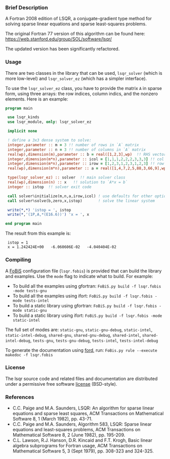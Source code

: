 ### Brief Description

A Fortran 2008 edition of LSQR, a conjugate-gradient type method for solving sparse linear equations and sparse least-squares problems.

The original Fortran 77 version of this algorithm can be found here: https://web.stanford.edu/group/SOL/software/lsqr/

The updated version has been significantly refactored.

### Usage

There are two classes in the library that can be used, `lsqr_solver` (which is more low-level) and `lsqr_solver_ez` (which has a simpler interface).

To use the `lsqr_solver_ez` class, you have to provide the matrix `A` in sparse form, using three arrays: the row indices, column indics, and the nonzero elements.  Here is an example:

```fortran
program main

 use lsqr_kinds
 use lsqr_module, only: lsqr_solver_ez

 implicit none

 ! define a 3x3 dense system to solve:
 integer,parameter :: m = 3 !! number of rows in `A` matrix
 integer,parameter :: n = 3 !! number of columns in `A` matrix
 real(wp),dimension(m),parameter :: b = real([1,2,3],wp)  !! RHS vector
 integer,dimension(m*n),parameter :: icol = [1,1,1,2,2,2,3,3,3] !! col indices of nonzero elements of `A`
 integer,dimension(m*n),parameter :: irow = [1,2,3,1,2,3,1,2,3] !! row indices of nonzero elements of `A`
 real(wp),dimension(m*n),parameter :: a = real([1,4,7,2,5,88,3,66,9],wp)  !! nonzero elements of `A`

 type(lsqr_solver_ez) :: solver  !! main solver class
 real(wp),dimension(n) :: x   !! solution to `A*x = b`
 integer :: istop  !! solver exit code

 call solver%initialize(m,n,a,irow,icol) ! use defaults for other optional inputs
 call solver%solve(b,zero,x,istop)       ! solve the linear system

 write(*,*) 'istop = ', istop
 write(*,'(1P,A,*(E16.6))') 'x = ', x

end program main
```

The result from this example is:

```
 istop = 1
 x = 1.242424E+00   -6.060606E-02   -4.040404E-02
```

### Compiling

A [FoBiS](https://github.com/szaghi/FoBiS) configuration file (`lsqr.fobis`) is provided that can build the library and examples. Use the `mode` flag to indicate what to build. For example:

  * To build all the examples using gfortran: `FoBiS.py build -f lsqr.fobis -mode tests-gnu`
  * To build all the examples using ifort: `FoBiS.py build -f lsqr.fobis -mode tests-intel`
  * To build a static library using gfortran: `FoBiS.py build -f lsqr.fobis -mode static-gnu`
  * To build a static library using ifort: `FoBiS.py build -f lsqr.fobis -mode static-intel`

  The full set of modes are: `static-gnu`, `static-gnu-debug`, `static-intel`, `static-intel-debug`, `shared-gnu`, `shared-gnu-debug`, `shared-intel`, `shared-intel-debug`, `tests-gnu`, `tests-gnu-debug`, `tests-intel`, `tests-intel-debug`

  To generate the documentation using [ford](https://github.com/Fortran-FOSS-Programmers/ford), run: ```FoBis.py rule --execute makedoc -f lsqr.fobis```

### License

The lsqr source code and related files and documentation are distributed under a permissive free software [license](https://github.com/jacobwilliams/LSQR/blob/master/LICENSE.txt) (BSD-style).


### References

* C.C. Paige and M.A. Saunders,  LSQR: An algorithm for sparse linear equations and sparse least squares, ACM Transactions on Mathematical Software 8, 1 (March 1982), pp. 43-71.
* C.C. Paige and M.A. Saunders,  Algorithm 583, LSQR: Sparse linear equations and least-squares problems, ACM Transactions on Mathematical Software 8, 2 (June 1982), pp. 195-209.
* C.L. Lawson, R.J. Hanson, D.R. Kincaid and F.T. Krogh, Basic linear algebra subprograms for Fortran usage, ACM Transactions on Mathematical Software 5, 3 (Sept 1979), pp. 308-323 and 324-325.